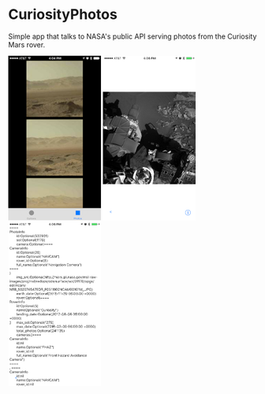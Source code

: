 # CuriosityPhotos
Simple app that talks to NASA's public API serving photos from the Curiosity Mars rover.

<img src="https://raw.githubusercontent.com/cruinh/CuriosityPhotos/master/Screenshots/IMG_0522.png" alt="Curiosity photo #1" width="188" height="334">

<img src="https://raw.githubusercontent.com/cruinh/CuriosityPhotos/master/Screenshots/IMG_0523.png" alt="Curiosity photo #2" width="188" height="334">

<img src="https://raw.githubusercontent.com/cruinh/CuriosityPhotos/master/Screenshots/IMG_0524.png" alt="Curiosity JSON response" width="188" height="334">
